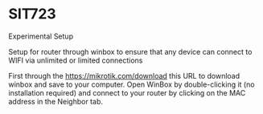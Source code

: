 # SIT723
Experimental Setup

Setup for router through winbox to ensure that any device can connect to WIFI via unlimited or limited connections

First through the https://mikrotik.com/download  this URL to download winbox and save to your computer. Open WinBox by double-clicking it (no installation required) and connect to your router by clicking on the MAC address in the Neighbor tab. 
